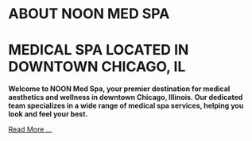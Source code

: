 
# 
# ABOUT NOON MED SPA

# MEDICAL SPA LOCATED IN DOWNTOWN CHICAGO, IL
**Welcome to NOON Med Spa, your premier destination for medical aesthetics and wellness in downtown Chicago, Illinois. Our dedicated team specializes in a wide range of medical spa services, helping you look and feel your best.**

[Read More ...](aboutus)






